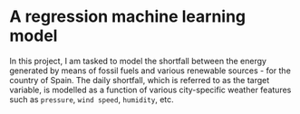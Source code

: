 # A regression machine learning model
In this project, I am tasked to model the shortfall between the energy generated by means of fossil fuels and various renewable sources - for the country of Spain. The daily shortfall, which is referred to as the target variable, is modelled as a function of various city-specific weather features such as `pressure`, `wind speed`, `humidity`, etc.
